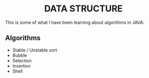 <h1 align="center">DATA STRUCTURE</h1>

This is some of what I have been learning about algorithms in JAVA:

<h2>Algorithms</h2>

- Stable / Unstable sort
- Bubble
- Selection
- Insertion
- Shell


